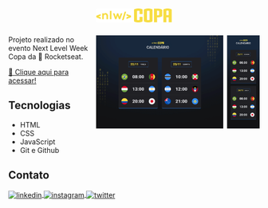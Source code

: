 <h1 align="center">
<a href="https://github.com/rodrigoridasi">
<img width="30%" alt="NLW Copa" src="./.github/nlw-copa-readme-header.png" />
</a>
</h1>

<img align="right" width="65%" src="./.github/preview.gif"/>
Projeto realizado no evento Next Level Week <br /> Copa da 🚀 Rocketseat. 

[🔗 Clique aqui para acessar!](https://rodrigoridasi.github.io/nlw-copa/)

## Tecnologias

- HTML
- CSS
- JavaScript
- Git e Github

## Contato

<p align="left">
<a href="https://linkedin.com/in/rodrigoridasi" target="_blank">
  <img align="center" src="https://img.shields.io/badge/-rodrigoridasi-05122A?style=flat&logo=linkedin" alt="linkedin"/>
</a>
<a href="https://instagram.com/rodrigoridasi" target="_blank">
 <img align="center" src="https://img.shields.io/badge/-rodrigoridasi-05122A?style=flat&logo=instagram" alt="instagram"/>
</a>
<a href="https://twitter.com/rodrigoridasi" target="_blank">
  <img align="center" src="https://img.shields.io/badge/-rodrigoridasi-05122A?style=flat&logo=twitter" alt="twitter"/>  
</a>
</p>
